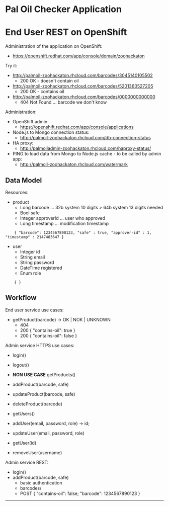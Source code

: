 # Pal Oil Checker Application

# End User REST on OpenShift

Administration of the application on OpenShift:
* https://openshift.redhat.com/app/console/domain/zoohackaton

Try it:
* http://palmoil-zoohackaton.rhcloud.com/barcodes/3045140105502
   * 200 OK - doesn't contain oil
* http://palmoil-zoohackaton.rhcloud.com/barcodes/5201360527205
   * 200 OK - contains oil
* http://palmoil-zoohackaton.rhcloud.com/barcodes/0000000000000
   * 404 Not Found ... barcode we don't know

Administration:
* OpenShift admin:
   * https://openshift.redhat.com/app/console/applications
* Node.js to Mongo connection status:
   * http://palmoil-zoohackaton.rhcloud.com/db-connection-status
* HA proxy:
   * http://palmoiladmin-zoohackaton.rhcloud.com/haproxy-status/
* PING to load data from Mongo to Node.js cache - to be called by admin app:
   * http://palmoil-zoohackaton.rhcloud.com/watermark



## Data Model

Resources:
* product
    * Long barcode          ... 32b system 10 digits > 64b system 13 digits needed
    * Bool safe
    * Integer approverId    ... user who approved
    * Long timestamp        ... modification timestamp
```    
    { "barcode": 1234567890123, "safe" : true, "approver-id" : 1, "timestamp" : 2147483647 }
```    
* user
    * Integer id
    * String email
    * String password
    * DateTime registered
    * Enum role
```    
    { }
```    

## Workflow

End user service use cases:
* getProduct(barcode) -> OK | NOK | UNKNOWN
    * 404
    * 200 { "contains-oil": true }
    * 200 { "contains-oil": false }

Admin service HTTPS use cases:
* login()
* logout()

* **NON USE CASE** getProducts()
* addProduct(barcode, safe)
* updateProduct(barcode, safe)
* deleteProduct(barcode)

* getUsers()
* addUser(email, password, role) -> id;
* updateUser(email, password, role)
* getUser(id)
* removeUser(username)

Admin service REST:
* login()
* addProduct(barcode, safe)
    * basic authentication
    * barcodes/
    * POST { "contains-oil": false; "barcode": 1234567890123 }

---
